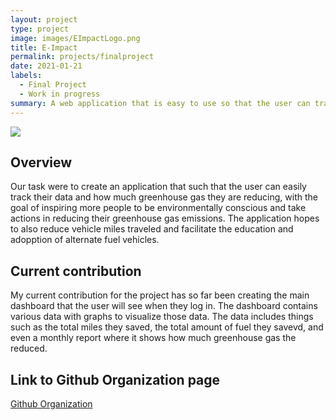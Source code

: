 ```yaml
---
layout: project
type: project
image: images/EImpactLogo.png 
title: E-Impact
permalink: projects/finalproject
date: 2021-01-21
labels:
  - Final Project
  - Work in progress
summary: A web application that is easy to use so that the user can track how much greenhouse gas they are reducing.
---
```


<img class="image" src="../images/eimpacthome.png">
 
 ## Overview
 
 Our task were to create an application that such that the user can easily track their data and how much greenhouse gas they are reducing, with the goal of inspiring more people to be environmentally conscious and take actions in reducing their greenhouse gas emissions. The application hopes to also reduce vehicle miles traveled and facilitate the education and adopption of alternate fuel vehicles.
 
## Current contribution 

My current contribution for the project has so far been creating the main dashboard that the user will see when they log in. The dashboard contains various data with graphs to visualize those data. The data includes things such as the total miles they saved, the total amount of fuel they savevd, and even a monthly report where it shows how much greenhouse gas the reduced.

## Link to Github Organization page
[Github Organization](https://github.com/environment-overflow)
